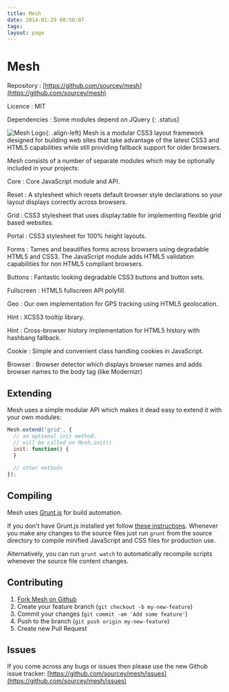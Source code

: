 ```yaml
---
title: Mesh
date: 2014-01-29 00:58:07
tags: 
layout: page
---
```


# Mesh

Repository
: [https://github.com/sourcey/mesh](https://github.com/sourcey/mesh)

Licence
: MIT

Dependencies
: Some modules depend on JQuery
{: .status}
  
![Mesh Logo](logos/mesh-120x120.png "Mesh Logo"){: .align-left}
Mesh is a modular CSS3 layout framework designed for building web sites that take advantage of the latest CSS3 and HTML5 capabilities while still providing fallback support for older browsers.

Mesh consists of a number of separate modules which may be optionally included in your projects:    
    
Core
: Core JavaScript module and API. 
   
Reset
: A stylesheet which resets default browser style declarations so your layout displays correctly across browsers.
   
Grid
: CSS3 stylesheet that uses display:table for implementing flexible grid based websites.
   
Portal
: CSS3 stylesheet for 100% height layouts.
   
Forms
: Tames and beautifies forms across browsers using degradable HTML5 and CSS3.
  The JavaScript module adds HTML5 validation capabilities for non HTML5 compliant browsers.
   
Buttons
: Fantastic looking degradable CSS3 buttons and button sets.
   
Fullscreen
: HTML5 fullscreen API polyfill.
   
Geo
: Our own implementation for GPS tracking using HTML5 geolocation.
   
Hint
: XCSS3 tooltip library.
   
Hint
: Cross-browser history implementation for HTML5 history with hashbang fallback.
   
Cookie
: Simple and convenient class handling cookies in JavaScript.
   
Browser
: Browser detector which displays browser names and adds browser names to the body tag (like Modernizr) 

## Extending

Mesh uses a simple modular API which makes it dead easy to extend it with your own modules:

~~~ javascript
Mesh.extend('grid', {
  // an optional init method.
  // will be called on Mesh.init()
  init: function() {
  }
  
  // other methods
}); 
~~~ 

## Compiling

Mesh uses <a href="https://github.com/gruntjs/grunt" title="Grunt.js" target="_blank">Grunt.js</a> for build automation.

If you don't have Grunt.js installed yet follow <a href="http://gruntjs.com/getting-started" target="_blank">these instructions</a>. Whenever you make any changes to the source files just run `grunt` from the source directory to compile minified JavaScript and CSS files for production use. 

Alternatively, you can run `grunt watch` to automatically recompile scripts whenever the source file content changes.

## Contributing

1. [Fork Mesh on Github](https://github.com/sourcey/mesh)
2. Create your feature branch (`git checkout -b my-new-feature`)
3. Commit your changes (`git commit -am 'Add some feature'`)
4. Push to the branch (`git push origin my-new-feature`)
5. Create new Pull Request

## Issues

If you come across any bugs or issues then please use the new Github issue tracker: [https://github.com/sourcey/mesh/issues](https://github.com/sourcey/mesh/issues)
